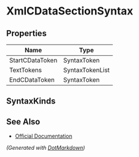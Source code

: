 # XmlCDataSectionSyntax

## Properties

| Name            | Type            |
| --------------- | --------------- |
| StartCDataToken | SyntaxToken     |
| TextTokens      | SyntaxTokenList |
| EndCDataToken   | SyntaxToken     |

## SyntaxKinds

## See Also

* [Official Documentation](https://docs.microsoft.com/en-us/dotnet/api/microsoft.codeanalysis.csharp.syntax.xmlcdatasectionsyntax)


*\(Generated with [DotMarkdown](http://github.com/JosefPihrt/DotMarkdown)\)*